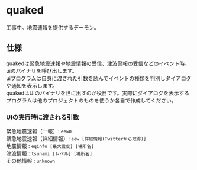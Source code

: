 # quaked
工事中。地震速報を提供するデーモン。

## 仕様
quakedは緊急地震速報や地震情報の受信、津波警報の受信などのイベント時、uiのバイナリを呼び出します。<br>
uiプログラムは自身に渡された引数を読んでイベントの種類を判別しダイアログや通知を表示します。<br>
quakedはUIのバイナリを世に出すのが役目です。実際にダイアログを表示するプログラムは他のプロジェクトのものを使うか各自で作成してください。

### UIの実行時に渡される引数
緊急地震速報（一報）: `eew0`<br>
緊急地震速報（詳細情報）: `eew [詳細情報(Twitterから取得)]`<br>
地震情報 : `eqinfo [最大震度] [場所名]`<br>
津波情報 : `tsunami [レベル] [場所名]`<br>
その他情報 : `unknown`
